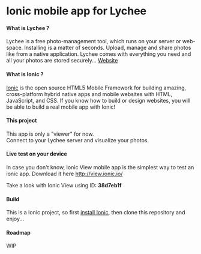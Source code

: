 # Ionic mobile app for Lychee

#### What is Lychee ?
Lychee is a free photo-management tool, which runs on your server or web-space. Installing is a matter of seconds. Upload, manage and share photos like from a native application. Lychee comes with everything you need and all your photos are stored securely... [Website](http://lychee.electerious.com)


#### What is Ionic ?
[Ionic](http://ionicframework.com/) is the open source HTML5 Mobile Framework for building amazing, cross-platform hybrid native apps and mobile websites with HTML, JavaScript, and CSS. If you know how to build or design websites, you will be able to build a real mobile app with Ionic!

#### This project
This app is only a "viewer" for now.  
Connect to your Lychee server and visualize your photos.  
#### Live test on your device
In case you don't know, Ionic View mobile app is the simplest way to test an ionic app. Download it here http://view.ionic.io/

Take a look with Ionic View using ID: <b>38d7eb1f</b>

#### Build
This is a Ionic project, so first [install Ionic](http://ionicframework.com/docs/guide/installation.html), then clone this repository and enjoy...

#### Roadmap
WIP
